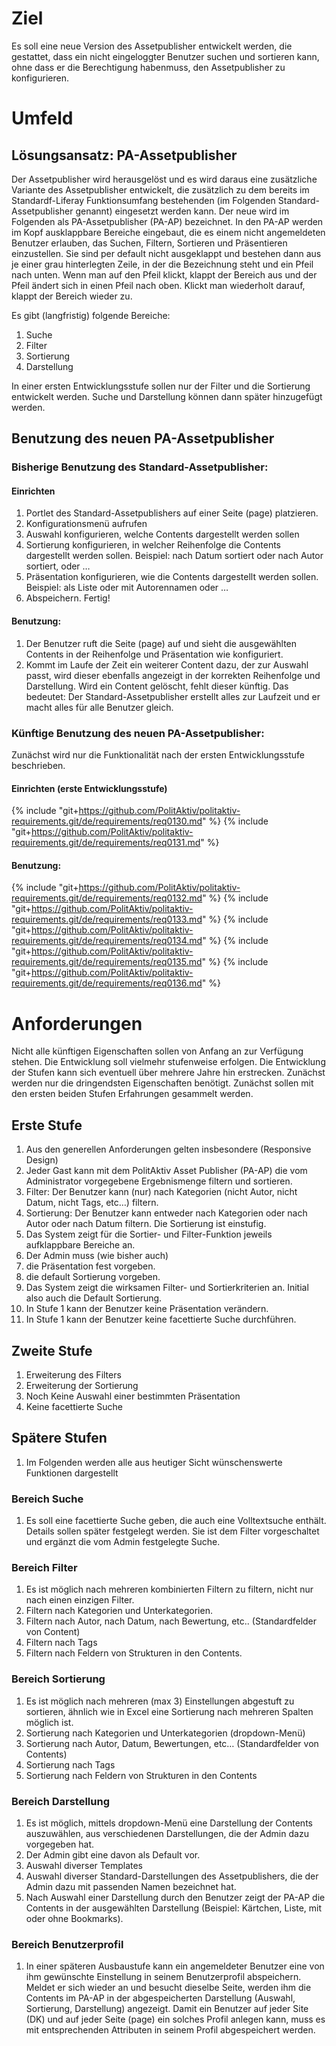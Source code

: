 # Ziel
Es soll eine neue Version des Assetpublisher entwickelt werden, die gestattet, dass ein nicht 
eingeloggter Benutzer suchen und sortieren kann, ohne dass er die Berechtigung habenmuss, den 
Assetpublisher zu konfigurieren.

# Umfeld
## Lösungsansatz: PA-Assetpublisher
Der Assetpublisher wird herausgelöst und es wird daraus eine zusätzliche Variante des Assetpublisher 
entwickelt, die zusätzlich zu dem bereits im Standardf-Liferay Funktionsumfang bestehenden (im Folgenden 
Standard-Assetpublisher genannt) eingesetzt werden kann.
Der neue wird im Folgenden als PA-Assetpublisher (PA-AP) bezeichnet.
In den PA-AP werden im Kopf ausklappbare Bereiche eingebaut, die es einem nicht angemeldeten Benutzer 
erlauben, das Suchen, Filtern, Sortieren und Präsentieren einzustellen. Sie sind per default nicht 
ausgeklappt und bestehen dann aus je einer grau hinterlegten Zeile, in der die Bezeichnung steht und 
ein Pfeil nach unten. Wenn man auf den Pfeil klickt, klappt der Bereich aus und der Pfeil ändert sich 
in einen Pfeil nach oben. Klickt man wiederholt darauf, klappt der Bereich wieder zu.

Es gibt (langfristig) folgende Bereiche:
1. Suche
2. Filter
3. Sortierung
4. Darstellung

In einer ersten Entwicklungsstufe sollen nur der Filter und die Sortierung entwickelt werden.
Suche und Darstellung können dann später hinzugefügt werden.

## Benutzung des neuen PA-Assetpublisher
### Bisherige Benutzung des Standard-Assetpublisher:
#### Einrichten
1. Portlet des Standard-Assetpublishers auf einer Seite (page) platzieren.
2. Konfigurationsmenü aufrufen
3. Auswahl konfigurieren, welche Contents dargestellt werden sollen
4. Sortierung konfigurieren, in welcher Reihenfolge die Contents dargestellt werden sollen. Beispiel: nach Datum sortiert oder nach Autor sortiert, oder …
5. Präsentation konfigurieren, wie die Contents dargestellt werden sollen.
Beispiel: als Liste oder mit Autorennamen oder …
6. Abspeichern. Fertig!

#### Benutzung:
1. Der Benutzer ruft die Seite (page) auf und sieht die ausgewählten Contents in der Reihenfolge und Präsentation wie konfiguriert.
2. Kommt im Laufe der Zeit ein weiterer Content dazu, der zur Auswahl passt, wird dieser ebenfalls angezeigt in der korrekten Reihenfolge und Darstellung. Wird ein Content gelöscht, fehlt dieser künftig. Das bedeutet: Der Standard-Assetpublisher erstellt alles zur Laufzeit und er macht alles für alle Benutzer gleich.

### Künftige Benutzung des neuen PA-Assetpublisher:
Zunächst wird nur die Funktionalität nach der ersten Entwicklungsstufe beschrieben.

#### Einrichten (erste Entwicklungsstufe)
{% include "git+https://github.com/PolitAktiv/politaktiv-requirements.git/de/requirements/req0130.md" %}
{% include "git+https://github.com/PolitAktiv/politaktiv-requirements.git/de/requirements/req0131.md" %}


#### Benutzung:
{% include "git+https://github.com/PolitAktiv/politaktiv-requirements.git/de/requirements/req0132.md" %}
{% include "git+https://github.com/PolitAktiv/politaktiv-requirements.git/de/requirements/req0133.md" %}
{% include "git+https://github.com/PolitAktiv/politaktiv-requirements.git/de/requirements/req0134.md" %}
{% include "git+https://github.com/PolitAktiv/politaktiv-requirements.git/de/requirements/req0135.md" %}
{% include "git+https://github.com/PolitAktiv/politaktiv-requirements.git/de/requirements/req0136.md" %}

# Anforderungen
Nicht alle künftigen Eigenschaften sollen von Anfang an zur Verfügung stehen.
Die Entwicklung soll vielmehr stufenweise erfolgen.
Die Entwicklung der Stufen kann sich eventuell über mehrere Jahre hin erstrecken.
Zunächst werden nur die dringendsten Eigenschaften benötigt.
Zunächst sollen mit den ersten beiden Stufen Erfahrungen gesammelt werden.

## Erste Stufe 
1. Aus den generellen Anforderungen gelten insbesondere (Responsive Design)
2. Jeder Gast kann mit dem PolitAktiv Asset Publisher (PA-AP) die vom Administrator vorgegebene Ergebnismenge filtern und sortieren. 
  1. Filter: Der Benutzer kann (nur) nach Kategorien (nicht Autor, nicht Datum, nicht Tags, etc…) filtern.
  2. Sortierung: Der Benutzer kann entweder nach Kategorien oder nach Autor oder nach Datum filtern. Die Sortierung ist einstufig.
3. Das System zeigt für die Sortier- und Filter-Funktion jeweils aufklappbare Bereiche an.
4. Der Admin muss (wie bisher auch) 
  1. die Präsentation fest vorgeben.
  2. die default Sortierung vorgeben.
5. Das System zeigt die wirksamen Filter- und Sortierkriterien an. Initial also auch die Default Sortierung.
6. In Stufe 1 kann der Benutzer keine Präsentation verändern.
7. In Stufe 1 kann der Benutzer keine facettierte Suche durchführen.

## Zweite Stufe
1. Erweiterung des Filters
2. Erweiterung der Sortierung
3. Noch Keine Auswahl einer bestimmten Präsentation
4. Keine facettierte Suche

## Spätere Stufen
1. Im Folgenden werden alle aus heutiger Sicht wünschenswerte Funktionen dargestellt

### Bereich Suche
1. Es soll eine facettierte Suche geben, die auch eine Volltextsuche enthält. Details sollen später festgelegt werden. Sie ist dem Filter vorgeschaltet und ergänzt die vom Admin festgelegte Suche.

### Bereich Filter
1. Es ist möglich nach mehreren kombinierten Filtern zu filtern,
nicht nur nach einen einzigen Filter.
2. Filtern nach Kategorien und Unterkategorien.
3. Filtern nach Autor, nach Datum, nach Bewertung, etc.. (Standardfelder von Content)
4. Filtern nach Tags
5. Filtern nach Feldern von Strukturen in den Contents.

### Bereich Sortierung
1. Es ist möglich nach mehreren (max 3) Einstellungen abgestuft zu sortieren,
ähnlich wie in Excel eine Sortierung nach mehreren Spalten möglich ist.
2. Sortierung nach Kategorien und Unterkategorien (dropdown-Menü)
3. Sortierung nach Autor, Datum, Bewertungen, etc… (Standardfelder von Contents)
4. Sortierung nach Tags
5. Sortierung nach Feldern von Strukturen in den Contents

### Bereich Darstellung
1. Es ist möglich, mittels dropdown-Menü eine Darstellung der Contents auszuwählen, aus verschiedenen Darstellungen, die der Admin dazu vorgegeben hat.
2. Der Admin gibt eine davon als Default vor.
3. Auswahl diverser Templates
4. Auswahl diverser Standard-Darstellungen des Assetpublishers,
die der Admin dazu mit passenden Namen bezeichnet hat.
5. Nach Auswahl einer Darstellung durch den Benutzer zeigt der PA-AP die Contents in der ausgewählten Darstellung (Beispiel: Kärtchen, Liste, mit oder ohne Bookmarks).

### Bereich Benutzerprofil
1. In einer späteren Ausbaustufe kann ein angemeldeter Benutzer eine von ihm gewünschte Einstellung in seinem Benutzerprofil abspeichern. Meldet er sich wieder an und besucht dieselbe Seite, werden ihm die Contents im PA-AP in der abgespeicherten Darstellung (Auswahl, Sortierung, Darstellung) angezeigt. Damit ein Benutzer auf jeder Site (DK) und auf jeder Seite (page) ein solches Profil anlegen kann, muss es mit entsprechenden Attributen in seinem Profil abgespeichert werden.